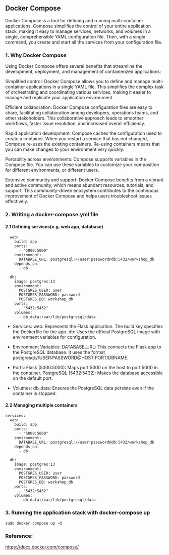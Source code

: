 ## Docker Compose
Docker Compose is a tool for defining and running multi-container applications. Compose simplifies the control of your entire application stack, making it easy to manage services, networks, and volumes in a single, comprehensible YAML configuration file. Then, with a single command, you create and start all the services from your configuration file.
### 1. Why Docker Compose
Using Docker Compose offers several benefits that streamline the development, deployment, and management of containerized applications:

Simplified control: Docker Compose allows you to define and manage multi-container applications in a single YAML file. This simplifies the complex task of orchestrating and coordinating various services, making it easier to manage and replicate your application environment.

Efficient collaboration: Docker Compose configuration files are easy to share, facilitating collaboration among developers, operations teams, and other stakeholders. This collaborative approach leads to smoother workflows, faster issue resolution, and increased overall efficiency.

Rapid application development: Compose caches the configuration used to create a container. When you restart a service that has not changed, Compose re-uses the existing containers. Re-using containers means that you can make changes to your environment very quickly.

Portability across environments: Compose supports variables in the Compose file. You can use these variables to customize your composition for different environments, or different users.

Extensive community and support: Docker Compose benefits from a vibrant and active community, which means abundant resources, tutorials, and support. This community-driven ecosystem contributes to the continuous improvement of Docker Compose and helps users troubleshoot issues effectively.
### 2. Writing a docker-compose.yml file
#### 2.1 Defining services(e.g. web app, database)

```
  web:
    build: app
    ports:
      - "5000:5000"
    environment:
      DATABASE_URL: postgresql://user:password@db:5432/workshop_db
    depends_on:
      - db
```
```
  db:
    image: postgres:13
    environment:
      POSTGRES_USER: user
      POSTGRES_PASSWORD: password
      POSTGRES_DB: workshop_db
    ports:
      - "5432:5432"
    volumes:
      - db_data:/var/lib/postgresql/data
```

- Services:
web: Represents the Flask application. The build key specifies the Dockerfile for the app.
db: Uses the official PostgreSQL image with environment variables for configuration.

- Environment Variables:
DATABASE_URL: This connects the Flask app to the PostgreSQL database. It uses the format postgresql://USER:PASSWORD@HOST:PORT/DBNAME.

- Ports:
Flask (5000:5000): Maps port 5000 on the host to port 5000 in the container.
PostgreSQL (5432:5432): Makes the database accessible on the default port.

- Volumes:
db_data: Ensures the PostgreSQL data persists even if the container is stopped.

#### 2.2 Managing multiple containers

```
services:
  web:
    build: app
    ports:
      - "5000:5000"
    environment:
      DATABASE_URL: postgresql://user:password@db:5432/workshop_db
    depends_on:
      - db

  db:
    image: postgres:13
    environment:
      POSTGRES_USER: user
      POSTGRES_PASSWORD: password
      POSTGRES_DB: workshop_db
    ports:
      - "5432:5432"
    volumes:
      - db_data:/var/lib/postgresql/data
```
### 3. Running the application stack with docker-compose up

```
sudo docker compose up -d
```

### Reference:
https://docs.docker.com/compose/
